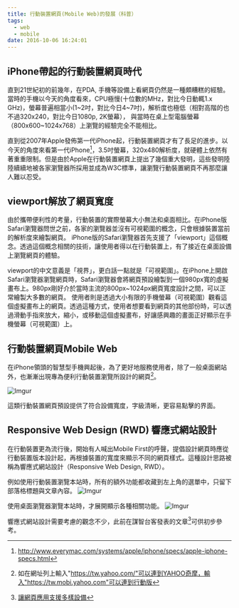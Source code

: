 ```yaml
---
title: 行動裝置網頁(Mobile Web)的發展（科普）
tags:
  - web
  - mobile
date: 2016-10-06 16:24:01
---
```



## iPhone帶起的行動裝置網頁時代

直到21世紀初的前幾年，在PDA, 手機等設備上看網頁仍然是一種頗糟糕的經驗。
當時的手機以今天的角度看來，CPU極慢(十位數的MHz，對比今日動輒1.x GHz)，螢幕普遍相當小(1~2吋，對比今日4~7吋)，解析度也極低（相對高階的也不過320x240，對比今日1080p, 2K螢幕），
與當時在桌上型電腦螢幕（800x600~1024x768）上瀏覽的經驗完全不能相比。

直到從2007年Apple發佈第一代iPhone起，行動裝置網頁才有了長足的進步。以今天的角度來看第一代iPhone[^1]，3.5吋螢幕，320x480解析度，就硬體上依然有著重重限制。但是由於Apple在行動裝置網頁上提出了幾個重大發明，這些發明陸陸續續地被各家瀏覽器所採用並成為W3C標準，讓瀏覽行動裝置網頁不再那麼讓人難以忍受。

## viewport解放了網頁寬度

由於攜帶便利性的考量，行動裝置的實際螢幕大小無法和桌面相比。在iPhone版Safari瀏覽器問世之前，各家的瀏覽器並沒有可視範圍的概念，只會根據裝置當前的解析度來繪製網頁。
iPhone版的Safari瀏覽器首先支援了「viewport」這個概念。透過這個概念相關的技術，讓使用者得以在行動裝置上，有了接近在桌面設備上瀏覽網頁的體驗。

viewport的中文意義是「視界」，更白話一點就是「可視範圍」。在iPhone上開啟Safari瀏覽器瀏覽網頁時，Safari瀏覽器會將網頁預設繪製到一個980px寬的虛擬畫布上。980px剛好介於當時主流的800px~1024px網頁寬度設計之間，可以正常繪製大多數的網頁。
使用者則是透過大小有限的手機螢幕（可視範圍）觀看這個虛擬畫布上的網頁。透過這種方式，使用者想要看到網頁的其他部份時，可以透過滑動手指來放大，縮小，或移動這個虛擬畫布，好讓感興趣的畫面正好顯示在手機螢幕（可視範圍）上。

## 行動裝置網頁Mobile Web

在iPhone領頭的智慧型手機興起後，為了更好地服務使用者，除了一般桌面網站外，也漸漸出現專為便利行動裝置瀏覽所設計的網頁[^2]。

![Imgur](http://i.imgur.com/nx5Iyi0.png)

這類行動裝置網頁預設提供了符合設備寬度，字級清晰，更容易點擊的界面。

## Responsive Web Design (RWD) 響應式網站設計

在行動裝置更為流行後，開始有人喊出Mobile First的呼聲，提倡設計網頁時應從行動裝置版本設計起，再根據裝置的寬度來顯示不同的網頁樣式。這種設計思路被稱為響應式網站設計（Responsive Web Design, RWD）。 

例如使用行動裝置瀏覽本站時，所有的額外功能都收藏到左上角的選單中，只留下部落格標題與文章內容。
![Imgur](http://i.imgur.com/W7oP5Mx.png)

使用桌面瀏覽器瀏覽本站時，才展開顯示各種相關功能。
![Imgur](http://i.imgur.com/iHRuLa4t.png)

響應式網站設計需要考慮的觀念不少，此前在謀智台客發表的文章[^3]可供初步參考。

[^1]: http://www.everymac.com/systems/apple/iphone/specs/apple-iphone-specs.html
[^2]: 如在網址列上輸入"https://tw.yahoo.com/"可以連到YAHOO奇摩，輸入"https://tw.mobi.yahoo.com"可以連到行動版
[^3]: [讓網頁應用支援多樣設備](https://blog.gasolin.idv.tw/2013/11/20/%E8%AE%93%E7%B6%B2%E9%A0%81%E6%87%89%E7%94%A8%E6%94%AF%E6%8F%B4%E5%A4%9A%E6%A8%A3%E8%A8%AD%E5%82%99/)